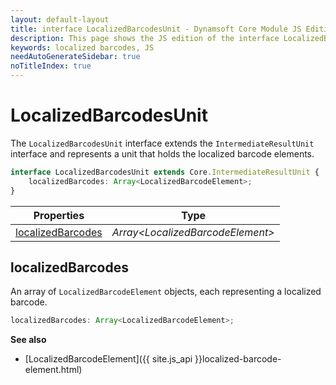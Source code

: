 ```yaml
---
layout: default-layout
title: interface LocalizedBarcodesUnit - Dynamsoft Core Module JS Edition API Reference
description: This page shows the JS edition of the interface LocalizedBarcodesUnit in Dynamsoft Core Module.
keywords: localized barcodes, JS
needAutoGenerateSidebar: true
noTitleIndex: true
---
```


# LocalizedBarcodesUnit

The `LocalizedBarcodesUnit` interface extends the `IntermediateResultUnit` interface and represents a unit that holds the localized barcode elements.

```typescript
interface LocalizedBarcodesUnit extends Core.IntermediateResultUnit {
    localizedBarcodes: Array<LocalizedBarcodeElement>;       
}
```

| Properties                              | Type                              |
| --------------------------------------- | --------------------------------- |
| [localizedBarcodes](#localizedbarcodes) | *Array\<LocalizedBarcodeElement>* |

## localizedBarcodes

An array of `LocalizedBarcodeElement` objects, each representing a localized barcode.

```typescript
localizedBarcodes: Array<LocalizedBarcodeElement>;    
```

**See also**

* [LocalizedBarcodeElement]({{ site.js_api }}localized-barcode-element.html)